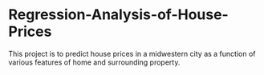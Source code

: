 # Regression-Analysis-of-House-Prices
This project is to predict house prices in a midwestern city as a function of various features of home and surrounding property.
